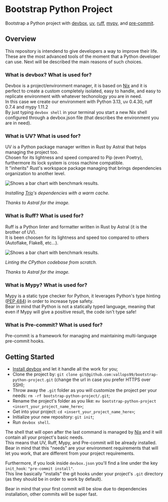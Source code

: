 # Bootstrap Python Project #
Bootstrap a Python project with [devbox](https://github.com/jetify-com/devbox), [uv](https://github.com/astral-sh/uv), [ruff](https://github.com/astral-sh/ruff), [mypy](https://github.com/python/mypy), and [pre-commit](https://github.com/pre-commit/pre-commit).

## Overview ##
This repository is intendend to give developers a way to improve their life.
These are the most advanced tools of the moment that a Python developer can use.
Next will be described the main reasons of such choices.

### What is devbox? What is used for? ###
Devbox is a project/environment manager, it is based on [Nix](https://nixos.org/) and it is perfect to create a custom completely isolated, easy to handle, and easy to replicate environment with whatever techonology you are in need.    
In this case we create our environment with Python 3.13, uv 0.4.30, ruff 0.7.4 and mypy 1.11.2    
By just typing `devbox shell` in your terminal you start a new Nix shell configured through a devbox.json file (that describes the environment you are in need).


### What is UV? What is used for? ###
UV is a Python package manager written in Rust by Astral that helps managing the project too.   
Chosen for its lightness and speed compared to Pip (even Poetry), furthermore its lock system is cross machine compatible.   
It "inherits" Rust's workspace package managing that brings dependencies organization to another level.

<picture align="left">
    <source media="(prefers-color-scheme: dark)" srcset="https://github.com/astral-sh/uv/assets/1309177/03aa9163-1c79-4a87-a31d-7a9311ed9310">
    <source media="(prefers-color-scheme: light)" srcset="https://github.com/astral-sh/uv/assets/1309177/629e59c0-9c6e-4013-9ad4-adb2bcf5080d">
    <img alt="Shows a bar chart with benchmark results." src="https://github.com/astral-sh/uv/assets/1309177/629e59c0-9c6e-4013-9ad4-adb2bcf5080d">
</picture>

<p align="left">
    <i>
        Installing <a href="https://trio.readthedocs.io/">Trio</a>'s dependencies with a warm cache.
        <p>Thanks to Astral for the image.</p>    
    </i>
</p>


### What is Ruff? What is used for? ###
Ruff is a Python linter and formatter written in Rust by Astral (it is the brother of UV).   
It is been choosen for its lightness and speed too compared to others (Autoflake, Flake8, etc...).

<picture align="left">
    <source media="(prefers-color-scheme: dark)" srcset="https://user-images.githubusercontent.com/1309177/232603514-c95e9b0f-6b31-43de-9a80-9e844173fd6a.svg">
    <source media="(prefers-color-scheme: light)" srcset="https://user-images.githubusercontent.com/1309177/232603516-4fb4892d-585c-4b20-b810-3db9161831e4.svg">
<img alt="Shows a bar chart with benchmark results." src="https://user-images.githubusercontent.com/1309177/232603516-4fb4892d-585c-4b20-b810-3db9161831e4.svg">
</picture>
<p align="left">
    <i>
        Linting the CPython codebase from scratch.
        <p>Thanks to Astral for the image.</p>
    </i>
</p>


### What is Mypy? What is used for? ###
Mypy is a static type checker for Python, it leverages Python's type hinting ([PEP 484](https://peps.python.org/pep-0484/)) in order to increase type safety.    
Bear in mind that Python is not a statically typed language, meaning that even if Mypy will give a positive result, the code isn't type safe!


### What is Pre-commit? What is used for? ###
Pre-commit is a framework for managing and maintaining multi-language pre-commit hooks.   


## Getting Started ##
- [Install devbox](https://www.jetify.com/docs/devbox/installing_devbox/) and let it handle all the work for you;
- Clone the project by: `git clone git@github.com:vallops99/bootstrap-python-project.git` (change the url in case you prefer HTTPS over SSH);
- Throw away the `.git` folder as you will customize the project per your needs: `rm -rf bootstrap-python-project/.git`;
- Rename the project's folder as you like: `mv bootstrap-python-project <insert_your_project_name_here>`;
- Get into your project: `cd <insert_your_project_name_here>`;
- Initialize your new repository: `git init`;
- Run `devbox shell`.

The shell that will open after the last command is managed by [Nix](https://nixos.org/) and it will contain all your project's basic needs.    
This means that UV, Ruff, Mypy, and Pre-commit will be already installed.    
Bear in mind that this "needs" are your environment requirements that will let you work, that are different from your project requirements.   

Furthermore, if you look inside `devbox.json` you'll find a line under the key `init_hook`: `"pre-commit install"`.   
This line basically "installs" the git hooks under your project's `.git` directory (as they should be in order to work by default).   

Bear in mind that your first commit will be slow due to dependencies installation, other commits will be super fast.
